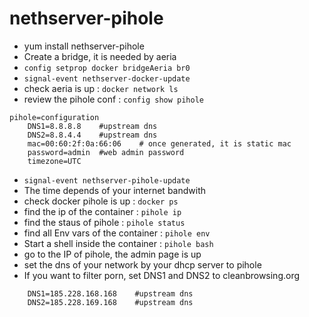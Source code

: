 # nethserver-pihole

- yum install nethserver-pihole
- Create a bridge, it is needed by aeria
- `config setprop docker bridgeAeria br0`
- `signal-event nethserver-docker-update`
- check aeria is up : `docker network ls`
- review the pihole conf : `config show pihole`
```
pihole=configuration
    DNS1=8.8.8.8    #upstream dns
    DNS2=8.8.4.4    #upstream dns
    mac=00:60:2f:0a:66:06    # once generated, it is static mac
    password=admin  #web admin password
    timezone=UTC
```
- `signal-event nethserver-pihole-update`
- The time depends of your internet bandwith
- check docker pihole is up : `docker ps`
- find the ip of the container  : `pihole ip`
- find the staus of pihole : `pihole status`
- find all Env vars of the container : `pihole env`
- Start a shell inside the container : `pihole bash`
- go to the IP of pihole, the admin page is up
- set the dns of your network by your dhcp server to pihole
- If you want to filter porn, set DNS1 and DNS2 to cleanbrowsing.org

```
    DNS1=185.228.168.168    #upstream dns
    DNS2=185.228.169.168    #upstream dns
```
